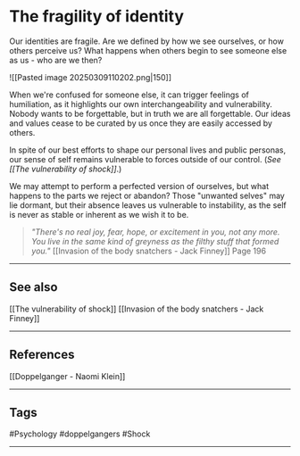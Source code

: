 # The fragility of identity

Our identities are fragile. Are we defined by how we see ourselves, or how others perceive us? What happens when others begin to see someone else as us - who are we then?

![[Pasted image 20250309110202.png|150]]

When we're confused for someone else, it can trigger feelings of humiliation, as it highlights our own interchangeability and vulnerability. Nobody wants to be forgettable, but in truth we are all forgettable. Our ideas and values cease to be curated by us once they are easily accessed by others.

In spite of our best efforts to shape our personal lives and public personas, our sense of self remains vulnerable to forces outside of our control. (*See [[The vulnerability of shock]]*.)

We may attempt to perform a perfected version of ourselves, but what happens to the parts we reject or abandon? Those "unwanted selves" may lie dormant, but their absence leaves us vulnerable to instability, as the self is never as stable or inherent as we wish it to be.

> *"There's no real joy, fear, hope, or excitement in you, not any more. You live in the same kind of greyness as the filthy stuff that formed you."*
> [[Invasion of the body snatchers - Jack Finney]] Page 196

---
## See also

[[The vulnerability of shock]]
[[Invasion of the body snatchers - Jack Finney]]

---
## References

[[Doppelganger - Naomi Klein]]

---
## Tags

#Psychology #doppelgangers #Shock 

---

